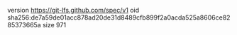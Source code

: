 version https://git-lfs.github.com/spec/v1
oid sha256:de7a59de01acc878ad20de31d8489cfb899f2a0acda525a8606ce8285373665a
size 971
